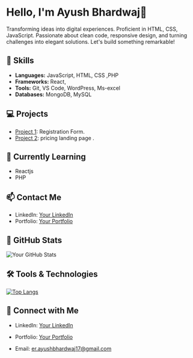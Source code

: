 
# Hello, I'm Ayush Bhardwaj👋

Transforming ideas into digital experiences. Proficient in HTML, CSS, JavaScript. Passionate about clean code, responsive design, and turning challenges into elegant solutions. Let's build something remarkable!

## 🚀 Skills

- **Languages:** JavaScript, HTML, CSS ,PHP
- **Frameworks:** React,
- **Tools:** Git, VS Code, WordPress, Ms-excel
- **Databases:** MongoDB, MySQL

## 💻 Projects

- [Project 1](https://github.com/AyushBhardwaj0817/Registration-Form.git): Registration Form.
- [Project 2](https://github.com/AyushBhardwaj0817/pricing-landing-page.git): pricing landing page .

## 🌱 Currently Learning

- Reactjs 
- PHP

## 📫 Contact Me

- LinkedIn: [Your LinkedIn](https://www.linkedin.com/in/ayush-bhardwaj-818b982a2)
- Portfolio: [Your Portfolio](https://ayushbhardwajportfolio.netlify.app)

## 🎨 GitHub Stats

![Your GitHub Stats](https://github-readme-stats.vercel.app/api?username=ayushbhardwaj0817&show_icons=true&count_private=true)

## 🛠️ Tools & Technologies

[![Top Langs](https://github-readme-stats.vercel.app/api/top-langs/?username=ayushbhardwaj0817&layout=compact)](https://github.com/AyushBhardwaj0817)


## 🤝 Connect with Me

- LinkedIn: [Your LinkedIn](https://www.linkedin.com/in/ayush-bhardwaj-818b982a2)

- Portfolio: [Your Portfolio](https://ayushbhardwajportfolio.netlify.app)
- Email: er.ayushbhardwaj17@gmail.com



